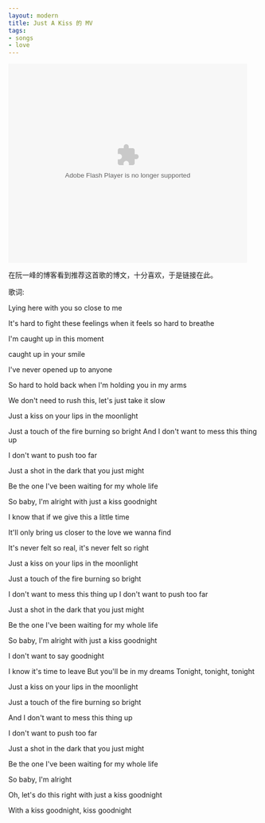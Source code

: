 ```yaml
---
layout: modern
title: Just A Kiss 的 MV
tags:
- songs
- love
---
```


<embed src="http://player.youku.com/player.php/sid/XMjgwMDk5MzQ4/v.swf" allowFullScreen="true" quality="high" width="480" height="400" align="middle" allowScriptAccess="always" type="application/x-shockwave-flash"></embed>

在阮一峰的博客看到推荐这首歌的博文，十分喜欢，于是链接在此。

歌词:

Lying here with you so close to me 

It's hard to fight these feelings when it feels so hard to breathe

I'm caught up in this moment

caught up in your smile

I've never opened up to anyone

So hard to hold back when I'm holding you in my arms

We don't need to rush this, let's just take it slow

Just a kiss on your lips in the moonlight

Just a touch of the fire burning so bright And I don't want to mess this thing up

I don't want to push too far

Just a shot in the dark that you just might

Be the one I've been waiting for my whole life 

So baby, I'm alright with just a kiss goodnight

I know that if we give this a little time

It'll only bring us closer to the love we wanna find

It's never felt so real, it's never felt so right

Just a kiss on your lips in the moonlight

Just a touch of the fire burning so bright

I don't want to mess this thing up I don't want to push too far

Just a shot in the dark that you just might

Be the one I've been waiting for my whole life

So baby, I'm alright with just a kiss goodnight

I don't want to say goodnight 

I know it's time to leave But you'll be in my dreams Tonight, tonight, tonight

Just a kiss on your lips in the moonlight

Just a touch of the fire burning so bright

And I don't want to mess this thing up

I don't want to push too far

Just a shot in the dark that you just might

Be the one I've been waiting for my whole life

So baby, I'm alright

Oh, let's do this right with just a kiss goodnight

With a kiss goodnight, kiss goodnight